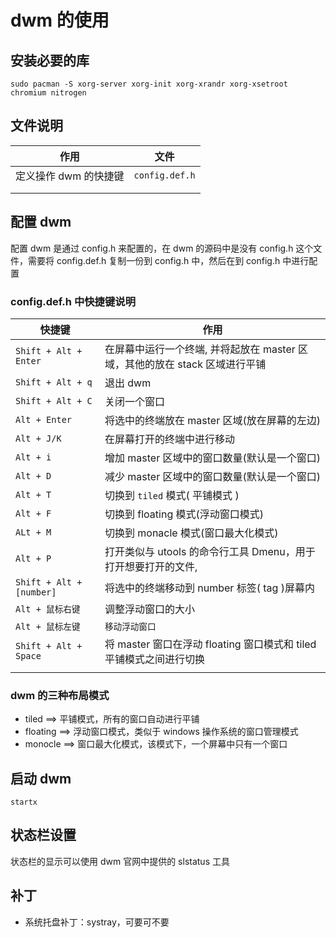 # dwm 的使用

## 安装必要的库

```shell
sudo pacman -S xorg-server xorg-init xorg-xrandr xorg-xsetroot chromium nitrogen 
```

## 文件说明

| 作用                  | 文件           |
| --------------------- | -------------- |
| 定义操作 dwm 的快捷键 | `config.def.h` |
|                       |                |
|                       |                |

## 配置 dwm

配置 dwm 是通过 config.h 来配置的，在 dwm 的源码中是没有 config.h 这个文件，需要将 config.def.h 复制一份到 config.h 中，然后在到 config.h 中进行配置

### config.def.h 中快捷键说明

| 快捷键                   | 作用                                                         |
| ------------------------ | ------------------------------------------------------------ |
| `Shift + Alt + Enter`    | 在屏幕中运行一个终端, 并将起放在 master 区域，其他的放在 stack 区域进行平铺 |
| `Shift + Alt + q`        | 退出 dwm                                                     |
| `Shift + Alt + C`        | 关闭一个窗口                                                 |
| `Alt + Enter`            | 将选中的终端放在 master 区域(放在屏幕的左边)                 |
| `Alt + J/K`              | 在屏幕打开的终端中进行移动                                   |
| `Alt + i`                | 增加 master 区域中的窗口数量(默认是一个窗口)                 |
| `Alt + D`                | 减少 master 区域中的窗口数量(默认是一个窗口)                 |
| `Alt + T`                | 切换到 `tiled` 模式( 平铺模式 )                              |
| `Alt + F`                | 切换到 floating 模式(浮动窗口模式)                           |
| `ALt + M`                | 切换到 monacle 模式(窗口最大化模式)                          |
| `Alt + P`                | 打开类似与 utools 的命令行工具 Dmenu，用于打开想要打开的文件, |
| `Shift + Alt + [number]` | 将选中的终端移动到 number 标签( tag )屏幕内                  |
| `Alt + 鼠标右键`         | 调整浮动窗口的大小                                           |
| `Alt + 鼠标左键`         | `移动浮动窗口`                                               |
| `Shift + Alt + Space`    | 将 master 窗口在浮动 floating 窗口模式和 tiled 平铺模式之间进行切换 |
|                          |                                                              |

### dwm 的三种布局模式

- tiled ==> 平铺模式，所有的窗口自动进行平铺
- floating ==> 浮动窗口模式，类似于 windows 操作系统的窗口管理模式
- monocle ==> 窗口最大化模式，该模式下，一个屏幕中只有一个窗口

## 启动 dwm

```shell
startx
```

## 状态栏设置

状态栏的显示可以使用 dwm 官网中提供的 slstatus 工具

## 补丁

- 系统托盘补丁：systray，可要可不要

